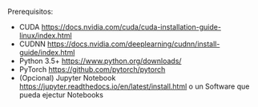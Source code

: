 Prerequisitos:
+ CUDA https://docs.nvidia.com/cuda/cuda-installation-guide-linux/index.html
+ CUDNN https://docs.nvidia.com/deeplearning/cudnn/install-guide/index.html
+ Python 3.5+ https://www.python.org/downloads/
+ PyTorch https://github.com/pytorch/pytorch
+ (Opcional) Jupyter Notebook https://jupyter.readthedocs.io/en/latest/install.html o un Software que pueda ejectur Notebooks

